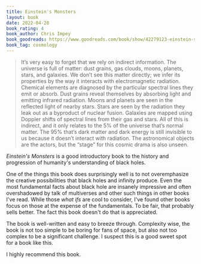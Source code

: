 ```yaml
---
title: Einstein's Monsters
layout: book
date: 2022-04-28
book_rating: 4
book_author: Chris Impey
book_goodreads: https://www.goodreads.com/book/show/42279123-einstein-s-monsters
book_tag: cosmology
---
```


> It’s very easy to forget that we rely on indirect information. The universe is full of matter: dust grains, gas clouds, moons, planets, stars, and galaxies. We don’t see this matter directly; we infer its properties by the way it interacts with electromagnetic radiation. Chemical elements are diagnosed by the particular spectral lines they emit or absorb. Dust grains reveal themselves by absorbing light and emitting infrared radiation. Moons and planets are seen in the reflected light of nearby stars. Stars are seen by the radiation they leak out as a byproduct of nuclear fusion. Galaxies are mapped using Doppler shifts of spectral lines from their gas and stars. All of this is indirect, and it only relates to the 5% of the universe that’s normal matter. The 95% that’s dark matter and dark energy is still invisible to us because it doesn’t interact with radiation. The astronomical objects are the actors, but the “stage” for this cosmic drama is also unseen.

_Einstein's Monsters_ is a good introductory book to the history and progression of humanity's understanding of black holes.

One of the things this book does surprisingly well is to not overemphasize the creative possibilities that black holes and infinity produce. Even the most fundamental facts about black hole are insanely impressive and often overshadowed by talk of multiverses and other such things in other books I've read. While those _what ifs_ are cool to  consider, I've  found  other books focus on those at the expense of the fundamentals. To be fair, that probably sells better. The fact this book doesn't do that is appreciated.

The book is well-written and easy to breeze through. Complexity wise, the book is not too simple to be boring for fans of space, but also not too complex to be a significant challenge. I suspect this is a good sweet spot for a book like this.

I highly recommend this book.